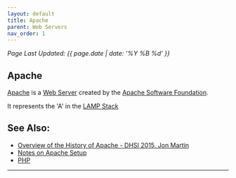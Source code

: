 ```yaml
---
layout: default
title: Apache
parent: Web Servers
nav_order: 1
---
```

_Page Last Updated: {{ page.date | date: '%Y %B %d' }}_
<br>
<span property="article:published_time"></span>
## Apache

[Apache](http://httpd.apache.org) is a [Web Server](https://en.wikipedia.org/wiki/Web_server) created by the [Apache Software Foundation](http://apache.org/).

It represents the 'A' in the [LAMP Stack](../LAMP-Stack)

See Also:
---------

-   [Overview of the History of Apache - DHSI 2015, Jon Martin](https://prezi.com/0nxhpwoqs1ob/the-apache-web-server/)
-   [Notes on Apache Setup](../../tutorials/Notes-on-Apache-Setup)
-   [PHP](../PHP)

<hr>
